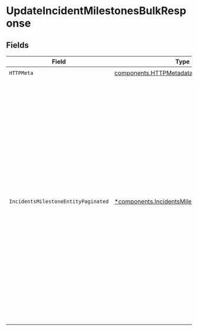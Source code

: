 # UpdateIncidentMilestonesBulkResponse


## Fields

| Field                                                                                                                                                                                                                                                                                                                                                                                      | Type                                                                                                                                                                                                                                                                                                                                                                                       | Required                                                                                                                                                                                                                                                                                                                                                                                   | Description                                                                                                                                                                                                                                                                                                                                                                                |
| ------------------------------------------------------------------------------------------------------------------------------------------------------------------------------------------------------------------------------------------------------------------------------------------------------------------------------------------------------------------------------------------ | ------------------------------------------------------------------------------------------------------------------------------------------------------------------------------------------------------------------------------------------------------------------------------------------------------------------------------------------------------------------------------------------ | ------------------------------------------------------------------------------------------------------------------------------------------------------------------------------------------------------------------------------------------------------------------------------------------------------------------------------------------------------------------------------------------ | ------------------------------------------------------------------------------------------------------------------------------------------------------------------------------------------------------------------------------------------------------------------------------------------------------------------------------------------------------------------------------------------ |
| `HTTPMeta`                                                                                                                                                                                                                                                                                                                                                                                 | [components.HTTPMetadata](../../models/components/httpmetadata.md)                                                                                                                                                                                                                                                                                                                         | :heavy_check_mark:                                                                                                                                                                                                                                                                                                                                                                         | N/A                                                                                                                                                                                                                                                                                                                                                                                        |
| `IncidentsMilestoneEntityPaginated`                                                                                                                                                                                                                                                                                                                                                        | [*components.IncidentsMilestoneEntityPaginated](../../models/components/incidentsmilestoneentitypaginated.md)                                                                                                                                                                                                                                                                              | :heavy_minus_sign:                                                                                                                                                                                                                                                                                                                                                                         | Update milestone times in bulk for a given incident. All milestone<br/>times for an incident must occur in chronological order<br/>corresponding to the configured order of milestones. If the result<br/>of this request would cause any milestone(s) to appear out of place,<br/>a 422 response will instead be returned. This includes milestones<br/>not explicitly submitted or updated in this request.<br/> |